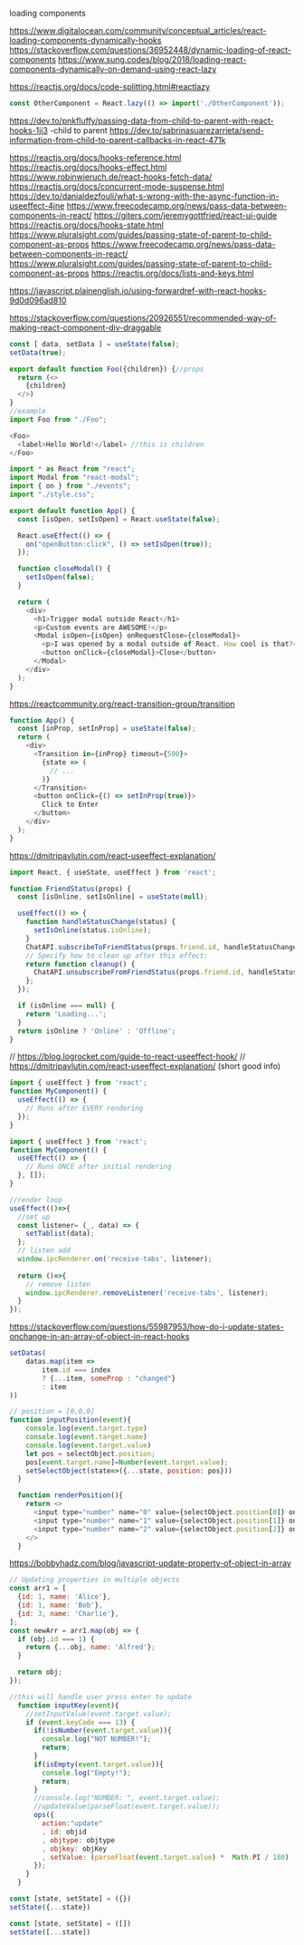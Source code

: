




loading components

https://www.digitalocean.com/community/conceptual_articles/react-loading-components-dynamically-hooks
https://stackoverflow.com/questions/36952448/dynamic-loading-of-react-components
https://www.sung.codes/blog/2018/loading-react-components-dynamically-on-demand-using-react-lazy

https://reactjs.org/docs/code-splitting.html#reactlazy


```js
const OtherComponent = React.lazy(() => import('./OtherComponent'));
```


https://dev.to/pnkfluffy/passing-data-from-child-to-parent-with-react-hooks-1ji3
-child to parent
https://dev.to/sabrinasuarezarrieta/send-information-from-child-to-parent-callbacks-in-react-471k



https://reactjs.org/docs/hooks-reference.html
https://reactjs.org/docs/hooks-effect.html
https://www.robinwieruch.de/react-hooks-fetch-data/
https://reactjs.org/docs/concurrent-mode-suspense.html
https://dev.to/danialdezfouli/what-s-wrong-with-the-async-function-in-useeffect-4jne
https://www.freecodecamp.org/news/pass-data-between-components-in-react/
https://giters.com/jeremygottfried/react-ui-guide
https://reactjs.org/docs/hooks-state.html
https://www.pluralsight.com/guides/passing-state-of-parent-to-child-component-as-props
https://www.freecodecamp.org/news/pass-data-between-components-in-react/
https://www.pluralsight.com/guides/passing-state-of-parent-to-child-component-as-props
https://reactjs.org/docs/lists-and-keys.html

https://javascript.plainenglish.io/using-forwardref-with-react-hooks-9d0d096ad810


https://stackoverflow.com/questions/20926551/recommended-way-of-making-react-component-div-draggable

```js
const [ data, setData ] = useState(false);
setData(true);
```


```js
export default function Foo({children}) {//props
  return (<>
    {children}
  </>)
}
//example
import Foo from "./Foo";

<Foo>
  <label>Hello World!</label> //this is children
</Foo>
```

```js
import * as React from "react";
import Modal from "react-modal";
import { on } from "./events";
import "./style.css";

export default function App() {
  const [isOpen, setIsOpen] = React.useState(false);

  React.useEffect(() => {
    on("openButton:click", () => setIsOpen(true));
  });

  function closeModal() {
    setIsOpen(false);
  }

  return (
    <div>
      <h1>Trigger modal outside React</h1>
      <p>Custom events are AWESOME!</p>
      <Modal isOpen={isOpen} onRequestClose={closeModal}>
        <p>I was opened by a modal outside of React. How cool is that?</p>
        <button onClick={closeModal}>Close</button>
      </Modal>
    </div>
  );
}

```
https://reactcommunity.org/react-transition-group/transition

```js
function App() {
  const [inProp, setInProp] = useState(false);
  return (
    <div>
      <Transition in={inProp} timeout={500}>
        {state => (
          // ...
        )}
      </Transition>
      <button onClick={() => setInProp(true)}>
        Click to Enter
      </button>
    </div>
  );
}
```

https://dmitripavlutin.com/react-useeffect-explanation/

```js
import React, { useState, useEffect } from 'react';

function FriendStatus(props) {
  const [isOnline, setIsOnline] = useState(null);

  useEffect(() => {
    function handleStatusChange(status) {
      setIsOnline(status.isOnline);
    }
    ChatAPI.subscribeToFriendStatus(props.friend.id, handleStatusChange);
    // Specify how to clean up after this effect:
    return function cleanup() {
      ChatAPI.unsubscribeFromFriendStatus(props.friend.id, handleStatusChange);
    };
  });

  if (isOnline === null) {
    return 'Loading...';
  }
  return isOnline ? 'Online' : 'Offline';
}
```

// https://blog.logrocket.com/guide-to-react-useeffect-hook/
// https://dmitripavlutin.com/react-useeffect-explanation/ (short good info)
```js
import { useEffect } from 'react';
function MyComponent() {
  useEffect(() => {
    // Runs after EVERY rendering
  });  
}
```


```js
import { useEffect } from 'react';
function MyComponent() {
  useEffect(() => {
    // Runs ONCE after initial rendering
  }, []);
}
```


```js
//render loop
useEffect(()=>{
  //set up
  const listener= (_, data) => {
    setTablist(data);
  };
  // listen add
  window.ipcRenderer.on('receive-tabs', listener);
  
  return ()=>{
    // remove listen
    window.ipcRenderer.removeListener('receive-tabs', listener);
  }
});
```
https://stackoverflow.com/questions/55987953/how-do-i-update-states-onchange-in-an-array-of-object-in-react-hooks

```js
setDatas(
    datas.map(item => 
        item.id === index 
        ? {...item, someProp : "changed"} 
        : item 
))
```


```js
// position = [0,0,0]
function inputPosition(event){
    console.log(event.target.type)
    console.log(event.target.name)
    console.log(event.target.value)
    let pos = selectObject.position;
    pos[event.target.name]=Number(event.target.value);
    setSelectObject(state=>({...state, position: pos}))
  }

  function renderPosition(){
    return <>
      <input type="number" name="0" value={selectObject.position[0]} onChange={inputPosition} />
      <input type="number" name="1" value={selectObject.position[1]} onChange={inputPosition} />
      <input type="number" name="2" value={selectObject.position[2]} onChange={inputPosition} />
    </>
  }
```

https://bobbyhadz.com/blog/javascript-update-property-of-object-in-array
```js
// Updating properties in multiple objects
const arr1 = [
  {id: 1, name: 'Alice'},
  {id: 1, name: 'Bob'},
  {id: 3, name: 'Charlie'},
];
const newArr = arr1.map(obj => {
  if (obj.id === 1) {
    return {...obj, name: 'Alfred'};
  }

  return obj;
});

```


```js
//this will handle user press enter to update
  function inputKey(event){
    //setInputValue(event.target.value);
    if (event.keyCode === 13) {
      if(!isNumber(event.target.value)){
        console.log("NOT NUMBER!");
        return;
      }
      if(isEmpty(event.target.value)){
        console.log("Empty!");
        return;
      }
      //console.log("NUMBER: ", event.target.value);
      //updateValue(parseFloat(event.target.value));
      ops({
        action:"update"
        , id: objid
        , objtype: objtype
        , objkey: objKey
        , setValue: (parseFloat(event.target.value) *  Math.PI / 180)
      });
    }
  }
```


```js
const [state, setState] = ({})
setState({...state})
```


```js
const [state, setState] = ([])
setState([...state])
```